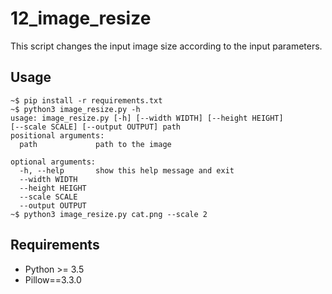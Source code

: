 12_image_resize
===============

This script changes the input image size according to the input
parameters.

Usage
-----

```
~$ pip install -r requirements.txt
~$ python3 image_resize.py -h
usage: image_resize.py [-h] [--width WIDTH] [--height HEIGHT] 
[--scale SCALE] [--output OUTPUT] path
positional arguments:
  path             path to the image

optional arguments:
  -h, --help       show this help message and exit
  --width WIDTH
  --height HEIGHT
  --scale SCALE
  --output OUTPUT
~$ python3 image_resize.py cat.png --scale 2
```

Requirements
------------

- Python >= 3.5
- Pillow==3.3.0
